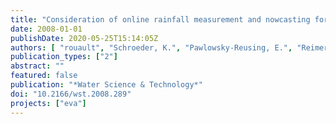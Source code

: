 ```yaml
---
title: "Consideration of online rainfall measurement and nowcasting for RTC of the combined sewage system"
date: 2008-01-01
publishDate: 2020-05-25T15:14:05Z
authors: [ "rouault", "Schroeder, K.", "Pawlowsky-Reusing, E.", "Reimer, E." ]
publication_types: ["2"]
abstract: ""
featured: false
publication: "*Water Science & Technology*"
doi: "10.2166/wst.2008.289"
projects: ["eva"]
---
```



